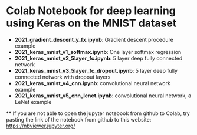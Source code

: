 # Colab Notebook for deep learning using Keras on the MNIST dataset

* **2021_gradient_descent_y_fx.ipynb**: Gradient descent procedure example
* **2021_keras_mnist_v1_softmax.ipynb**: One layer softmax regression
* **2021_keras_mnist_v2_5layer_fc.ipynb**: 5 layer deep fully connected network
* **2021_keras_mnist_v3_5layer_fc_dropout.ipynb**: 5 layer deep fully connected network with dropout layers
* **2021_keras_mnist_v4_cnn.ipynb**: convolutional neural network example
* **2021_keras_mnist_v5_cnn_lenet.ipynb**: convolutional neural network, a LeNet example

** If you are not able to open the jupyter notebook from github to Colab, try pasting the link of the notebook from github to this website:
https://nbviewer.jupyter.org/

